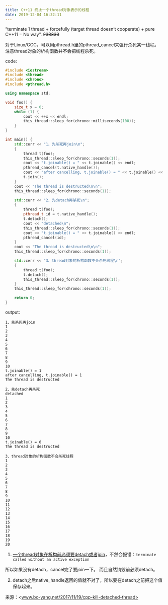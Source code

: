 ```yaml
---
title: C++11 终止一个thread对象表示的线程
date: 2019-12-04 16:32:11
---
```


“terminate 1 thread + forcefully (target thread doesn’t cooperate) + pure C++11 = No way”.
~~233333~~

对于Linux/GCC，可以用pthread.h里的pthread_cancel来强行杀死某一线程。
注意thread对象的析构函数并不会把线程杀死。

code:

```cpp
#include <iostream>
#include <thread>
#include <chrono>
#include <pthread.h>

using namespace std;

void foo() {
	size_t x = 0;
	while (1) {
		cout << ++x << endl;
		this_thread::sleep_for(chrono::milliseconds(100));
	}
}

int main() {
	std::cerr << "1、先杀死再join\n";
	{
		thread t(foo);
		this_thread::sleep_for(chrono::seconds(1));
		cout << "t.joinable() = " << t.joinable() << endl;
		pthread_cancel(t.native_handle());
		cout << "after cancelling, t.joinable() = " << t.joinable() << endl;
		t.join();
	}
	cout << "The thread is destructed\n\n";
	this_thread::sleep_for(chrono::seconds(1));

	std::cerr << "2、先detach再杀死\n";
	{
		thread t(foo);
		pthread_t id = t.native_handle();
		t.detach();
		cout << "detached\n";
		this_thread::sleep_for(chrono::seconds(1));
		cout << "t.joinable() = " << t.joinable() << endl;
		pthread_cancel(id);
	}
	cout << "The thread is destructed\n\n";
	this_thread::sleep_for(chrono::seconds(1));

	std::cerr << "3、thread对象的析构函数不会杀死线程\n";
	{
		thread t(foo);
		t.detach();
		this_thread::sleep_for(chrono::seconds(1));
	}
	this_thread::sleep_for(chrono::seconds(1));

	return 0;
}
```

output:
```
1、先杀死再join
1
2
3
4
5
6
7
8
9
10
t.joinable() = 1
after cancelling, t.joinable() = 1
The thread is destructed

2、先detach再杀死
detached
1
2
3
4
5
6
7
8
9
10
t.joinable() = 0
The thread is destructed

3、thread对象的析构函数不会杀死线程
1
2
3
4
5
6
7
8
9
10
11
12
13
14
15
16
17
18
19
20
```

1. [一个thread对象在析构前必须要detach或者join](https://www.cnblogs.com/ranson7zop/p/8028799.html)，不然会报错：```terminate called without an active exception```

所以如果没有detach，cancel完了要join一下。
而且自然销毁前必须detach。

2. detach之后native_handle返回的值就不对了，所以要在detach之前把这个值保存起来。

来源：<www.bo-yang.net/2017/11/19/cpp-kill-detached-thread>
